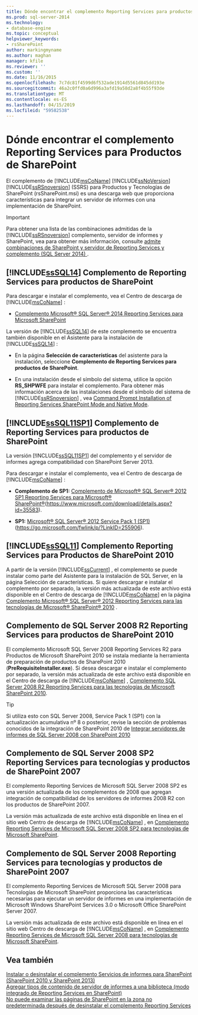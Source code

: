 ```yaml
---
title: Dónde encontrar el complemento Reporting Services para productos de SharePoint | Microsoft Docs
ms.prod: sql-server-2014
ms.technology:
- database-engine
ms.topic: conceptual
helpviewer_keywords:
- rsSharePoint
author: markingmyname
ms.author: maghan
manager: kfile
ms.reviewer: ''
ms.custom: ''
ms.date: 11/16/2015
ms.openlocfilehash: 7c7dc81f4599d6f532ade1914d5561d845dd193e
ms.sourcegitcommit: 46a2c0ffd0a6d996a3afd19a58d2a8f4b55f93de
ms.translationtype: MT
ms.contentlocale: es-ES
ms.lasthandoff: 04/15/2019
ms.locfileid: "59582538"
---
```

# <a name="where-to-find-the-reporting-services-add-in-for-sharepoint-products"></a>Dónde encontrar el complemento Reporting Services para Productos de SharePoint

El complemento de [!INCLUDE[msCoName](../../includes/msconame-md.md)] [!INCLUDE[ssNoVersion](../../includes/ssnoversion-md.md)] [!INCLUDE[ssRSnoversion](../../includes/ssrsnoversion-md.md)] (SSRS) para Productos y Tecnologías de SharePoint (rsSharePoint.msi) es una descarga web que proporciona características para integrar un servidor de informes con una implementación de SharePoint.  
  
> [!IMPORTANT]  
>  Para obtener una lista de las combinaciones admitidas de la [!INCLUDE[ssRSnoversion](../../includes/ssrsnoversion-md.md)] complemento, servidor de informes y SharePoint, vea para obtener más información, consulte [admite combinaciones de SharePoint y servidor de Reporting Services y complemento &#40;SQL Server 2014&#41; ](supported-combinations-of-sharepoint-and-reporting-services-server.md).  
  
##  <a name="bkmk_sql14"></a> [!INCLUDE[ssSQL14](../../includes/sssql14-md.md)] Complemento de Reporting Services para productos de SharePoint  
 Para descargar e instalar el complemento, vea el Centro de descarga de [!INCLUDE[msCoName](../../includes/msconame-md.md)] :  
  
-   [Complemento Microsoft® SQL Server® 2014 Reporting Services para Microsoft SharePoint](https://go.microsoft.com/fwlink/?LinkID=324852)  
  
 La versión de [!INCLUDE[ssSQL14](../../includes/sssql14-md.md)] de este complemento se encuentra también disponible en el Asistente para la instalación de [!INCLUDE[ssSQL14](../../includes/sssql14-md.md)] :  
  
-   En la página **Selección de características** del asistente para la instalación, seleccione **Complemento de Reporting Services para productos de SharePoint**.  
  
-   En una instalación desde el símbolo del sistema, utilice la opción **RS_SHPWFE** para instalar el complemento. Para obtener más información acerca de las instalaciones desde el símbolo del sistema de [!INCLUDE[ssRSnoversion](../../includes/ssrsnoversion-md.md)] , vea [Command Prompt Installation of Reporting Services SharePoint Mode and Native Mode](install-reporting-services-at-the-command-prompt.md).  
  
##  <a name="bkmk_sql11sp1"></a> [!INCLUDE[ssSQL11SP1](../../includes/sssql11sp1-md.md)] Complemento de Reporting Services para productos de SharePoint  
 La versión [!INCLUDE[ssSQL11SP1](../../includes/sssql11sp1-md.md)] del complemento y el servidor de informes agrega compatibilidad con SharePoint Server 2013.  
  
 Para descargar e instalar el complemento, vea el Centro de descarga de [!INCLUDE[msCoName](../../includes/msconame-md.md)] :  
  
-   **Complemento de SP1:**  [Complemento de Microsoft® SQL Server® 2012 SP1 Reporting Services para Microsoft® SharePoint®](https://www.microsoft.com/download/details.aspx?id=35583)(https://www.microsoft.com/download/details.aspx?id=35583).  
  
-   **SP1:**  [Microsoft® SQL Server® 2012 Service Pack 1 (SP1)](https://go.microsoft.com/fwlink/p/?LinkID=255906) (https://go.microsoft.com/fwlink/p/?LinkID=255906).  
  
##  <a name="bkmk_sql11"></a> [!INCLUDE[ssSQL11](../../includes/sssql11-md.md)] Complemento Reporting Services para Productos de SharePoint 2010  
 A partir de la versión [!INCLUDE[ssCurrent](../../includes/sscurrent-md.md)] , el complemento se puede instalar como parte del Asistente para la instalación de SQL Server, en la página Selección de características. Si quiere descargar e instalar el complemento por separado, la versión más actualizada de este archivo está disponible en el Centro de descarga de [!INCLUDE[msCoName](../../includes/msconame-md.md)] en la página [Complemento Microsoft® SQL Server® 2012 Reporting Services para las tecnologías de Microsoft® SharePoint® 2010](https://go.microsoft.com/fwlink/?LinkID=207242) .  
  
##  <a name="bkmk_sql2008r2"></a> Complemento de SQL Server 2008 R2 Reporting Services para productos de SharePoint 2010  
 El complemento Microsoft SQL Server 2008 Reporting Services R2 para Productos de Microsoft SharePoint 2010 se instala mediante la herramienta de preparación de productos de SharePoint 2010 (**PreRequisiteInstaller.exe**). Si desea descargar e instalar el complemento por separado, la versión más actualizada de este archivo está disponible en el Centro de descarga de [!INCLUDE[msCoName](../../includes/msconame-md.md)] , [Complemento SQL Server 2008 R2 Reporting Services para las tecnologías de Microsoft SharePoint 2010](https://go.microsoft.com/fwlink/?LinkID=164654).  
  
> [!TIP]  
>  Si utiliza esto con SQL Server 2008, Service Pack 1 (SP1) con la actualización acumulativa nº 8 o posterior, revise la sección de problemas conocidos de la integración de SharePoint 2010 de [Integrar servidores de informes de SQL Server 2008 con SharePoint 2010](https://technet.microsoft.com/library/ff946055%28SQL.100%29.aspx)  
  
##  <a name="bkmk_sql2008sp2"></a> Complemento de SQL Server 2008 SP2 Reporting Services para tecnologías y productos de SharePoint 2007  
 El complemento Reporting Services de Microsoft SQL Server 2008 SP2 es una versión actualizada de los complementos de 2008 que agregan integración de compatibilidad de los servidores de informes 2008 R2 con los productos de SharePoint 2007.  
  
 La versión más actualizada de este archivo está disponible en línea en el sitio web Centro de descarga de [!INCLUDE[msCoName](../../includes/msconame-md.md)] , en [Complemento Reporting Services de Microsoft SQL Server 2008 SP2 para tecnologías de Microsoft SharePoint](https://go.microsoft.com/fwlink/?LinkID=204594).  
  
##  <a name="bkmk_sql2008"></a> Complemento de SQL Server 2008 Reporting Services para tecnologías y productos de SharePoint 2007  
 El complemento Reporting Services de Microsoft SQL Server 2008 para Tecnologías de Microsoft SharePoint proporciona las características necesarias para ejecutar un servidor de informes en una implementación de Microsoft Windows SharePoint Services 3.0 o Microsoft Office SharePoint Server 2007.  
  
 La versión más actualizada de este archivo está disponible en línea en el sitio web Centro de descarga de [!INCLUDE[msCoName](../../includes/msconame-md.md)] , en [Complemento Reporting Services de Microsoft SQL Server 2008 para tecnologías de Microsoft SharePoint](https://www.microsoft.com/download/details.aspx?id=622).  
  
## <a name="see-also"></a>Vea también  
 [Instalar o desinstalar el complemento Servicios de informes para SharePoint &#40;SharePoint 2010 y SharePoint 2013&#41;](install-or-uninstall-the-reporting-services-add-in-for-sharepoint.md)   
 [Agregar tipos de contenido de servidor de informes a una biblioteca &#40;modo integrado de Reporting Services en SharePoint&#41;](../add-reporting-services-content-types-to-a-sharepoint-library.md)   
 [No puede examinar las páginas de SharePoint en la zona no predeterminada después de desinstalar el complemento Reporting Services](https://support.microsoft.com/kb/2009212)  
  
  
